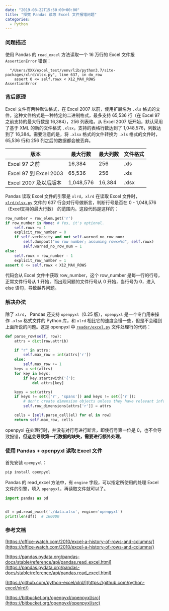 ```yaml
---
date: "2019-08-22T15:50:00+00:00"
title: "探究 Pandas 读取 Excel 文件报错问题"
categories:
  - Python
---
```


### 问题描述

使用 Pandas 的 `read_excel` 方法读取一个 16 万行的 Excel 文件报 `AssertionError` 错误：

```
  "/Users/XXX/excel_test/venv/lib/python3.7/site-packages/xlrd/xlsx.py", line 637, in do_row
    assert 0 <= self.rowx < X12_MAX_ROWS
AssertionError
```

<!-- more --> 

### 背后原理

Excel 文件有两种默认格式，在 Excel 2007 以前，使用扩展名为 `.xls` 格式的文件，这种文件格式是一种特定的二进制格式，最多支持 65,536 行（在 Excel 97 之前支持的最大行数是 16,384），256 列表格。从 Excel 2007 版开始，默认采用了基于 XML 的新的文件格式 `.xlsx`，支持的表格行数达到了 1,048,576，列数达到了 16,384。需要注意的是，将 `.xlsx` 格式的文件转换为 `.xls` 格式的文件时，65,536 行和 256 列之后的数据都会被丢弃。

版本|最大行数|最大列数|文件格式
--|--|--|--
Excel 97 之前|16,384|256|.xls
Excel 97 到 Excel 2003|65,536|256|.xls
Excel 2007 及以后版本|1,048,576|16,384|.xlsx

Pandas 读取 Excel 文件的引擎是 `xlrd`，`xlrd` 在读取 Excel 文件时，[`xlrd/xlsx.py`](https://github.com/python-excel/xlrd/blob/master/xlrd/xlsx.py) 文件的 637 行会对行号做断言，判断行号是否在 0 - 1,048,576（Excel支持的最大行数） 的范围内。这段代码是这样的：

```python
row_number = row_elem.get('r')
if row_number is None: # Yes, it's optional.
    self.rowx += 1
    explicit_row_number = 0
    if self.verbosity and not self.warned_no_row_num:
        self.dumpout("no row number; assuming rowx=%d", self.rowx)
        self.warned_no_row_num = 1
else:
    self.rowx = row_number - 1
    explicit_row_number = 1
assert 0 <= self.rowx < X12_MAX_ROWS
```

代码会从 Excel 文件中获取 row_number，这个 row_number 是每一行的行号，正常文件行号从 1 开始，而出现问题的文件行号从 0 开始，当行号为 0，进入 else 语句，导致越界问题。

### 解决办法

除了 `xlrd`， Pandas 还支持 `openpyxl`（0.25 版），`openpyxl` 是一个专门用来操作 `.xlsx` 格式文件的 Python 库，和 `xlrd` 相比它的速度会慢一些，但是不会碰到上面所说的问题。这是 openpyxl 中 [`reader/excel.py`](https://bitbucket.org/openpyxl/openpyxl/src/default/openpyxl/reader/excel.py) 文件处理行的代码：

```python
def parse_row(self, row):
    attrs = dict(row.attrib)

    if "r" in attrs:
        self.max_row = int(attrs['r'])
    else:
        self.max_row += 1
    keys = set(attrs)
    for key in keys:
        if key.startswith('{'):
            del attrs[key]

    keys = set(attrs)
    if keys != set(['r', 'spans']) and keys != set(['r']):
        # don't create dimension objects unless they have relevant information
        self.row_dimensions[attrs['r']] = attrs

    cells = [self.parse_cell(el) for el in row]
    return self.max_row, cells
```

openpyxl 在处理行时，并没有对行号进行断言，即使行号第一位是 0，也不会导致报错，**但这会导致第一行数据的缺失，需要进行额外处理**。

### 使用 Pandas + openpyxl 读取 Excel 文件

首先安装 `openpyxl`：

```bash
pip install openpyxl
```

Pandas 的 read_excel 方法中，有 `engine` 字段，可以指定所使用的处理 Excel 文件的引擎，填入 `openpyxl`，再读取文件就可以了。

```python
import pandas as pd


df = pd.read_excel('./data.xlsx', engine='openpyxl')
print(len(df))  # 160000
```

### 参考文档

[https://office-watch.com/2010/excel-a-history-of-rows-and-columns/](https://office-watch.com/2010/excel-a-history-of-rows-and-columns/)

[https://pandas.pydata.org/pandas-docs/stable/reference/api/pandas.read_excel.html](https://pandas.pydata.org/pandas-docs/stable/reference/api/pandas.read_excel.html)

[https://github.com/python-excel/xlrd/](https://github.com/python-excel/xlrd/)

[https://bitbucket.org/openpyxl/openpyxl/src](https://bitbucket.org/openpyxl/openpyxl/src)

